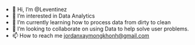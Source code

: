 - 👋 Hi, I’m @Leventinez
- 👀 I’m interested in Data Analytics
- 🌱 I’m currently learning how to process data from dirty to clean
- 💞️ I’m looking to collaborate on using Data to help solve user problems.
- 📫 How to reach me jordanxaymongkhonh@gmail.com

<!---
Leventinez/Leventinez is a ✨ special ✨ repository because its `README.md` (this file) appears on your GitHub profile.
You can click the Preview link to take a look at your changes.
--->
